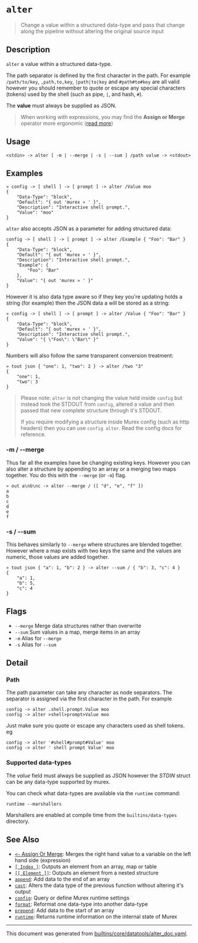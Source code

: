 # `alter`

> Change a value within a structured data-type and pass that change along the pipeline without altering the original source input

## Description

`alter` a value within a structured data-type.

The path separator is defined by the first character in the path. For example
`/path/to/key`, `,path,to,key`, `|path|to|key` and `#path#to#key` are all valid
however you should remember to quote or escape any special characters (tokens)
used by the shell (such as pipe, `|`, and hash, `#`).

The **value** must always be supplied as JSON.

> When working with expressions, you may find the **Assign or Merge** operator
> more ergonomic ([read more](/docs/parser/assign-or-merge.md)) 

## Usage

```
<stdin> -> alter [ -m | --merge | -s | --sum ] /path value -> <stdout>
```

## Examples

```
» config -> [ shell ] -> [ prompt ] -> alter /Value moo
{
    "Data-Type": "block",
    "Default": "{ out 'murex » ' }",
    "Description": "Interactive shell prompt.",
    "Value": "moo"
}
```

`alter` also accepts JSON as a parameter for adding structured data:

```
config -> [ shell ] -> [ prompt ] -> alter /Example { "Foo": "Bar" }
{
    "Data-Type": "block",
    "Default": "{ out 'murex » ' }",
    "Description": "Interactive shell prompt.",
    "Example": {
        "Foo": "Bar"
    },
    "Value": "{ out 'murex » ' }"
}
```

However it is also data type aware so if they key you're updating holds a string
(for example) then the JSON data a will be stored as a string:

```
» config -> [ shell ] -> [ prompt ] -> alter /Value { "Foo": "Bar" }
{
    "Data-Type": "block",
    "Default": "{ out 'murex » ' }",
    "Description": "Interactive shell prompt.",
    "Value": "{ \"Foo\": \"Bar\" }"
}
```

Numbers will also follow the same transparent conversion treatment:

```
» tout json { "one": 1, "two": 2 } -> alter /two "3"
{
    "one": 1,
    "two": 3
}
```

> Please note: `alter` is not changing the value held inside `config` but
> instead took the STDOUT from `config`, altered a value and then passed that
> new complete structure through it's STDOUT.
>
> If you require modifying a structure inside Murex config (such as http
> headers) then you can use `config alter`. Read the config docs for reference.

### -m / --merge

Thus far all the examples have be changing existing keys. However you can also
alter a structure by appending to an array or a merging two maps together. You
do this with the `--merge` (or `-m`) flag.

```
» out a\nb\nc -> alter --merge / ([ "d", "e", "f" ])
a
b
c
d
e
f
```

### -s / --sum

This behaves similarly to `--merge` where structures are blended together.
However where a map exists with two keys the same and the values are numeric,
those values are added together.

```
» tout json { "a": 1, "b": 2 } -> alter --sum / { "b": 3, "c": 4 }
{
    "a": 1,
    "b": 5,
    "c": 4
}
```

## Flags

* `--merge`
    Merge data structures rather than overwrite
* `--sum`
    Sum values in a map, merge items in an array
* `-m`
    Alias for `--merge`
* `-s`
    Alias for `--sum`

## Detail

### Path

The path parameter can take any character as node separators. The separator is
assigned via the first character in the path. For example

```
config -> alter .shell.prompt.Value moo
config -> alter >shell>prompt>Value moo
```

Just make sure you quote or escape any characters used as shell tokens. eg

```
config -> alter '#shell#prompt#Value' moo
config -> alter ' shell prompt Value' moo
```

### Supported data-types

The *value* field must always be supplied as JSON however the *STDIN* struct
can be any data-type supported by murex.

You can check what data-types are available via the `runtime` command:

```
runtime --marshallers
```

Marshallers are enabled at compile time from the `builtins/data-types` directory.

## See Also

* [`<~` Assign Or Merge](../parser/assign-or-merge.md):
  Merges the right hand value to a variable on the left hand side (expression)
* [`[ Index ]`](../parser/item-index.md):
  Outputs an element from an array, map or table
* [`[[ Element ]]`](../parser/element.md):
  Outputs an element from a nested structure
* [`append`](../commands/append.md):
  Add data to the end of an array
* [`cast`](../commands/cast.md):
  Alters the data type of the previous function without altering it's output
* [`config`](../commands/config.md):
  Query or define Murex runtime settings
* [`format`](../commands/format.md):
  Reformat one data-type into another data-type
* [`prepend`](../commands/prepend.md):
  Add data to the start of an array
* [`runtime`](../commands/runtime.md):
  Returns runtime information on the internal state of Murex

<hr/>

This document was generated from [builtins/core/datatools/alter_doc.yaml](https://github.com/lmorg/murex/blob/master/builtins/core/datatools/alter_doc.yaml).